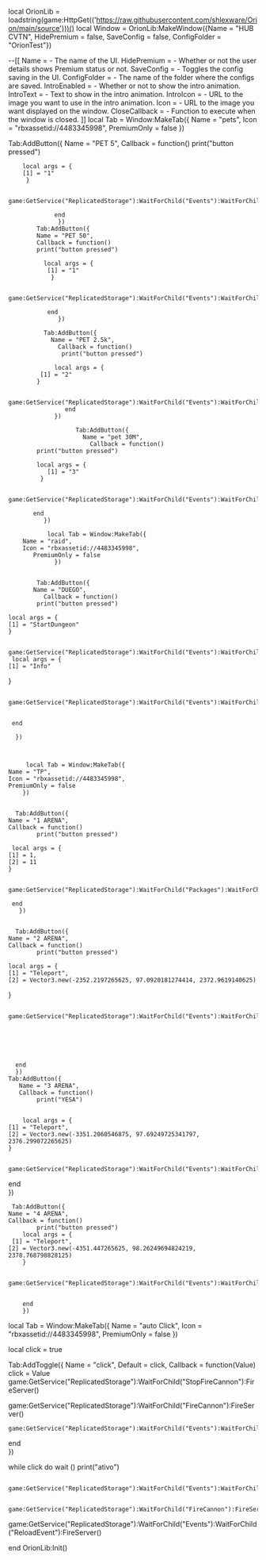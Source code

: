 local OrionLib = loadstring(game:HttpGet(('https://raw.githubusercontent.com/shlexware/Orion/main/source')))()
 local Window = OrionLib:MakeWindow({Name = "HUB CVTN", HidePremium = false, SaveConfig = false, ConfigFolder = "OrionTest"})

 --[[
 Name = <string> - The name of the UI.
 HidePremium = <bool> - Whether or not the user details shows Premium status or not.
 SaveConfig = <bool> - Toggles the config saving in the UI.
 ConfigFolder = <string> - The name of the folder where the configs are saved.
 IntroEnabled = <bool> - Whether or not to show the intro animation.
 IntroText = <string> - Text to show in the intro animation.
 IntroIcon = <string> - URL to the image you want to use in the intro animation.
 Icon = <string> - URL to the image you want displayed on the window.
 CloseCallback = <function> - Function to execute when the window is closed.
 ]]
 local Tab = Window:MakeTab({
	Name = "pets",
	Icon = "rbxassetid://4483345998",
	PremiumOnly = false
     })

  Tab:AddButton({
	Name = "PET 5",
	Callback = function()
      		print("button pressed")
  	

        local args = {
        [1] = "1"
         }

            game:GetService("ReplicatedStorage"):WaitForChild("Events"):WaitForChild("PlayerPressedKeyOnEgg"):FireServer(unpack(args))

                 end    
                  })
            Tab:AddButton({
	        Name = "PET 50",
	        Callback = function()
      		print("button pressed")
  	
              local args = {
               [1] = "1"
                }

                game:GetService("ReplicatedStorage"):WaitForChild("Events"):WaitForChild("PlayerPressedKeyOnEgg"):FireServer(unpack(args))

               end
                  })

              Tab:AddButton({
	            Name = "PET 2.5k",
	              Callback = function()
      		       print("button pressed")
  	
                 local args = {
             [1] = "2"
            }

                      game:GetService("ReplicatedStorage"):WaitForChild("Events"):WaitForChild("PlayerPressedKeyOnEgg"):FireServer(unpack(args))
                    end
                 })

                       Tab:AddButton({
	                     Name = "pet 30M",
	                       Callback = function()
      		print("button pressed")
  	 
	        local args = {
               [1] = "3"
             }

                   game:GetService("ReplicatedStorage"):WaitForChild("Events"):WaitForChild("PlayerPressedKeyOnEgg"):FireServer(unpack(args))
 
	       end  
              })

               local Tab = Window:MakeTab({
	    Name = "raid",
       	Icon = "rbxassetid://4483345998",
	       PremiumOnly = false
                 })


            Tab:AddButton({
	       Name = "DUEGO",
              Callback = function()
      		print("button pressed")

    local args = {
    [1] = "StartDungeon"
    }

          game:GetService("ReplicatedStorage"):WaitForChild("Events"):WaitForChild("DungeonEvent"):FireServer(unpack(args))
     local args = {
    [1] = "Info"
 }

         game:GetService("ReplicatedStorage"):WaitForChild("Events"):WaitForChild("QuestEvent"):InvokeServer(unpack(args))


     end

      })



         local Tab = Window:MakeTab({
	Name = "TP",
	Icon = "rbxassetid://4483345998",
	PremiumOnly = false
        })


      Tab:AddButton({
	Name = "1 ARENA",
	Callback = function()
      		print("button pressed")
  	
     local args = {
    [1] = 1,
    [2] = 11
    }

      game:GetService("ReplicatedStorage"):WaitForChild("Packages"):WaitForChild("Knit"):WaitForChild("Services"):WaitForChild("RaceService"):WaitForChild("RF"):WaitForChild("ReachedCheckpoint"):InvokeServer(unpack(args))

     end    
       })


      Tab:AddButton({
	Name = "2 ARENA",
	Callback = function()
      		print("button pressed")
  	
	local args = {
    [1] = "Teleport",
    [2] = Vector3.new(-2352.2197265625, 97.0920181274414, 2372.9619140625)
 }

           game:GetService("ReplicatedStorage"):WaitForChild("Events"):WaitForChild("ResetPlayerTank"):FireServer(unpack(args))
  
	  
	  
	  
	  
	  
	  end    
      })
    Tab:AddButton({
	   Name = "3 ARENA",
	   Callback = function()
      		print("YESA")
	

        local args = {
    [1] = "Teleport",
    [2] = Vector3.new(-3351.2060546875, 97.69249725341797, 2376.299072265625)
    }

     game:GetService("ReplicatedStorage"):WaitForChild("Events"):WaitForChild("ResetPlayerTank"):FireServer(unpack(args))



   end    
      })

     Tab:AddButton({
	Name = "4 ARENA",
	Callback = function()
      		print("button pressed")
        local args = {
     [1] = "Teleport",
    [2] = Vector3.new(-4351.447265625, 98.26249694824219, 2378.768798828125)
        }

          game:GetService("ReplicatedStorage"):WaitForChild("Events"):WaitForChild("ResetPlayerTank"):FireServer(unpack(args))


        end
        })



   local Tab = Window:MakeTab({
	Name = "auto Click",
	Icon = "rbxassetid://4483345998",
	PremiumOnly = false
 })




 local click = true


 Tab:AddToggle({
	     Name = "click",
	     Default = click,
	      Callback = function(Value)
		      click = Value
	game:GetService("ReplicatedStorage"):WaitForChild("StopFireCannon"):FireServer()
        
   game:GetService("ReplicatedStorage"):WaitForChild("FireCannon"):FireServer()

    game:GetService("ReplicatedStorage"):WaitForChild("Events"):WaitForChild("ReloadEvent"):FireServer()

 end    
  })

  while click do
    wait ()
    print("ativo")

     game:GetService("ReplicatedStorage"):WaitForChild("Events"):WaitForChild("DamageIncreaseOnClickEvent"):FireServer()


    game:GetService("ReplicatedStorage"):WaitForChild("FireCannon"):FireServer()

   game:GetService("ReplicatedStorage"):WaitForChild("Events"):WaitForChild("ReloadEvent"):FireServer()

  end
  OrionLib:Init()



